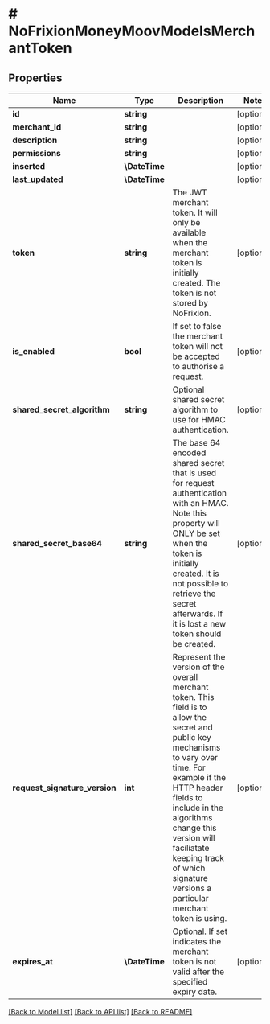 # # NoFrixionMoneyMoovModelsMerchantToken

## Properties

Name | Type | Description | Notes
------------ | ------------- | ------------- | -------------
**id** | **string** |  | [optional]
**merchant_id** | **string** |  | [optional]
**description** | **string** |  | [optional]
**permissions** | **string** |  | [optional]
**inserted** | **\DateTime** |  | [optional]
**last_updated** | **\DateTime** |  | [optional]
**token** | **string** | The JWT merchant token. It will only be available when the merchant token is  initially created. The token is not stored by NoFrixion. | [optional]
**is_enabled** | **bool** | If set to false the merchant token will not be accepted to authorise a request. | [optional]
**shared_secret_algorithm** | **string** | Optional shared secret algorithm to use for HMAC authentication. | [optional]
**shared_secret_base64** | **string** | The base 64 encoded shared secret that is used for request authentication with an HMAC.  Note this property will ONLY be set when the token is initially created. It is not possible  to retrieve the secret afterwards. If it is lost a new token should be created. | [optional]
**request_signature_version** | **int** | Represent the version of the overall merchant token. This field is to allow the secret and public key mechanisms to  vary over time. For example if the HTTP header fields to include in the algorithms change this version will faciliatate  keeping track of which signature versions a particular merchant token is using. | [optional]
**expires_at** | **\DateTime** | Optional. If set indicates the merchant token is not valid after the specified expiry date. | [optional]

[[Back to Model list]](../../README.md#models) [[Back to API list]](../../README.md#endpoints) [[Back to README]](../../README.md)
